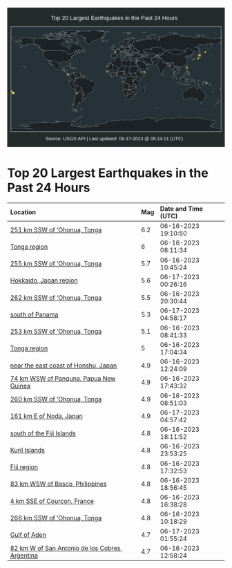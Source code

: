 ![Map](./map.png)

# Top 20 Largest Earthquakes in the Past 24 Hours

| Location | Mag | Date and Time (UTC) |
|:---|:---|:---|
| [251 km SSW of ‘Ohonua, Tonga](https://earthquake.usgs.gov/earthquakes/eventpage/us7000k91w) | 6.2 | 06-16-2023 19:10:50 |
| [Tonga region](https://earthquake.usgs.gov/earthquakes/eventpage/us7000k8vq) | 6 | 06-16-2023 08:11:34 |
| [255 km SSW of ‘Ohonua, Tonga](https://earthquake.usgs.gov/earthquakes/eventpage/us7000k8we) | 5.7 | 06-16-2023 10:45:24 |
| [Hokkaido, Japan region](https://earthquake.usgs.gov/earthquakes/eventpage/us7000k94b) | 5.6 | 06-17-2023 00:26:16 |
| [262 km SSW of ‘Ohonua, Tonga](https://earthquake.usgs.gov/earthquakes/eventpage/us7000k92j) | 5.5 | 06-16-2023 20:30:44 |
| [south of Panama](https://earthquake.usgs.gov/earthquakes/eventpage/us7000k95g) | 5.3 | 06-17-2023 04:58:17 |
| [253 km SSW of ‘Ohonua, Tonga](https://earthquake.usgs.gov/earthquakes/eventpage/us7000k8vx) | 5.1 | 06-16-2023 08:41:33 |
| [Tonga region](https://earthquake.usgs.gov/earthquakes/eventpage/us7000k90u) | 5 | 06-16-2023 17:04:34 |
| [near the east coast of Honshu, Japan](https://earthquake.usgs.gov/earthquakes/eventpage/us7000k8ws) | 4.9 | 06-16-2023 12:24:09 |
| [74 km WSW of Panguna, Papua New Guinea](https://earthquake.usgs.gov/earthquakes/eventpage/us7000k912) | 4.9 | 06-16-2023 17:43:32 |
| [260 km SSW of ‘Ohonua, Tonga](https://earthquake.usgs.gov/earthquakes/eventpage/us7000k8vy) | 4.9 | 06-16-2023 08:51:03 |
| [161 km E of Noda, Japan](https://earthquake.usgs.gov/earthquakes/eventpage/us7000k95h) | 4.9 | 06-17-2023 04:57:42 |
| [south of the Fiji Islands](https://earthquake.usgs.gov/earthquakes/eventpage/us7000k91e) | 4.8 | 06-16-2023 18:11:52 |
| [Kuril Islands](https://earthquake.usgs.gov/earthquakes/eventpage/us7000k942) | 4.8 | 06-16-2023 23:53:25 |
| [Fiji region](https://earthquake.usgs.gov/earthquakes/eventpage/us7000k910) | 4.8 | 06-16-2023 17:32:53 |
| [83 km WSW of Basco, Philippines](https://earthquake.usgs.gov/earthquakes/eventpage/us7000k91u) | 4.8 | 06-16-2023 18:56:45 |
| [4 km SSE of Courçon, France](https://earthquake.usgs.gov/earthquakes/eventpage/us7000k90p) | 4.8 | 06-16-2023 16:38:28 |
| [266 km SSW of ‘Ohonua, Tonga](https://earthquake.usgs.gov/earthquakes/eventpage/us7000k8wb) | 4.8 | 06-16-2023 10:18:29 |
| [Gulf of Aden](https://earthquake.usgs.gov/earthquakes/eventpage/us7000k955) | 4.7 | 06-17-2023 01:55:24 |
| [82 km W of San Antonio de los Cobres, Argentina](https://earthquake.usgs.gov/earthquakes/eventpage/us7000k8x2) | 4.7 | 06-16-2023 12:58:24 |

